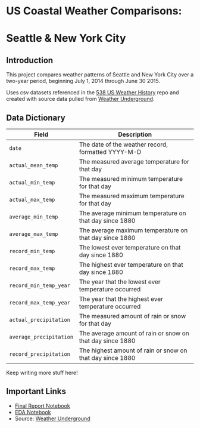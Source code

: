# US Coastal Weather Comparisons:
# Seattle & New York City

## Introduction

This project compares weather patterns of Seattle and New York City over a two-year period, beginning July 1, 2014 through June 30 2015.

Uses csv datasets referenced in the [538 US Weather History](https://github.com/fivethirtyeight/data/tree/master/us-weather-history) repo and created with source data pulled from [Weather Underground](http://wunderground.com).

## Data Dictionary

Field | Description
---|---------
`date` | The date of the weather record, formatted YYYY-M-D
`actual_mean_temp` | The measured average temperature for that day
`actual_min_temp` | The measured minimum temperature for that day
`actual_max_temp` | The measured maximum temperature for that day
`average_min_temp` | The average minimum temperature on that day since 1880
`average_max_temp` | The average maximum temperature on that day since 1880
`record_min_temp` | The lowest ever temperature on that day since 1880
`record_max_temp` | The highest ever temperature on that day since 1880
`record_min_temp_year` | The year that the lowest ever temperature occurred
`record_max_temp_year` | The year that the highest ever temperature occurred
`actual_precipitation` | The measured amount of rain or snow for that day
`average_precipitation` | The average amount of rain or snow on that day since 1880
`record_precipitation` | The highest amount of rain or snow on that day since 1880


Keep writing more stuff here!

## Important Links

* [Final Report Notebook](report.ipynb)
* [EDA Notebook](eda.ipynb)
* Source: [Weather Underground](http://wunderground.com)
  
<!-- * [Link 1](http://www.google.com) - Some cool stuff
* [Link 2](http://www.google.com) - More cool stuff
* [Link 3](http://www.google.com) - Even more cool stuff -->
